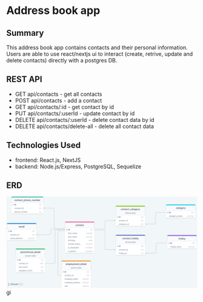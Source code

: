 # Address book app

## Summary

This address book app contains contacts and their personal information. Users are able to use react/nextjs ui to interact (create, retrive, update and delete contacts) directly with a postgres DB.

## REST API

- GET api/contacts - get all contacts
- POST api/contacts - add a contact
- GET api/contacts/:id - get contact by id
- PUT api/contacts/:userId - update contact by id
- DELETE api/contacts/:userId - delete contact data by id
- DELETE api/contacts/delete-all - delete all contact data

## Technologies Used

- frontend: React.js, NextJS
- backend: Node.js/Express, PostgreSQL, Sequelize

## ERD

![Alt text](backend/drawSQL-phonebook-export-2023-10-31.png)
gi
